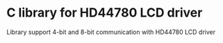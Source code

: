 # C library for HD44780 LCD driver

Library support 4-bit and 8-bit communication with HD44780 LCD driver
